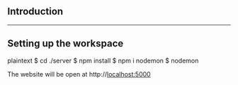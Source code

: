  

## Introduction

---
 

## Setting up the workspace

plaintext
$ cd ./server
$ npm install
$ npm i nodemon
$ nodemon


The website will be open at http://[localhost:5000](localhost:5000)
